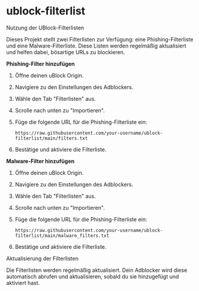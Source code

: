 # ublock-filterlist

Nutzung der UBlock-Filterlisten

Dieses Projekt stellt zwei Filterlisten zur Verfügung: eine Phishing-Filterliste und eine Malware-Filterliste. Diese Listen werden regelmäßig aktualisiert und helfen dabei, bösartige URLs zu blockieren.

**Phishing-Filter hinzufügen**

1. Öffne deinen uBlock Origin.

2. Navigiere zu den Einstellungen des Adblockers.

3. Wähle den Tab "Filterlisten" aus.

4. Scrolle nach unten zu "Importieren".

5. Füge die folgende URL für die Phishing-Filterliste ein:


    ```https://raw.githubusercontent.com/your-username/ublock-filterlist/main/filters.txt```<br/>


6. Bestätige und aktiviere die Filterliste.

**Malware-Filter hinzufügen**

1. Öffne deinen uBlock Origin.

2. Navigiere zu den Einstellungen des Adblockers.

3. Wähle den Tab "Filterlisten" aus.

4. Scrolle nach unten zu "Importieren".

5. Füge die folgende URL für die Phishing-Filterliste ein:

    ```https://raw.githubusercontent.com/your-username/ublock-filterlist/main/malware_filters.txt```<br/>

7. Bestätige und aktiviere die Filterliste.

Aktualisierung der Filterlisten

Die Filterlisten werden regelmäßig aktualisiert. Dein Adblocker wird diese automatisch abrufen und aktualisieren, sobald du sie hinzugefügt und aktiviert hast.
